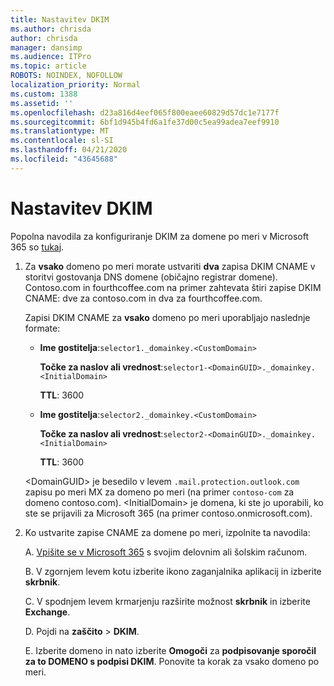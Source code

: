 ```yaml
---
title: Nastavitev DKIM
ms.author: chrisda
author: chrisda
manager: dansimp
ms.audience: ITPro
ms.topic: article
ROBOTS: NOINDEX, NOFOLLOW
localization_priority: Normal
ms.custom: 1388
ms.assetid: ''
ms.openlocfilehash: d23a816d4eef065f800eaee60829d57dc1e7177f
ms.sourcegitcommit: 6bf1d945b4fd6a1fe37d00c5ea99adea7eef9910
ms.translationtype: MT
ms.contentlocale: sl-SI
ms.lasthandoff: 04/21/2020
ms.locfileid: "43645688"
---
```

# <a name="setup-dkim"></a>Nastavitev DKIM

Popolna navodila za konfiguriranje DKIM za domene po meri v Microsoft 365 so [tukaj](https://docs.microsoft.com/office365/SecurityCompliance/use-dkim-to-validate-outbound-email#what-you-need-to-do-to-manually-set-up-dkim-in-office-365).

1. Za **vsako** domeno po meri morate ustvariti **dva** zapisa DKIM CNAME v storitvi gostovanja DNS domene (običajno registrar domene). Contoso.com in fourthcoffee.com na primer zahtevata štiri zapise DKIM CNAME: dve za contoso.com in dva za fourthcoffee.com.

   Zapisi DKIM CNAME za **vsako** domeno po meri uporabljajo naslednje formate:

   - **Ime gostitelja**:`selector1._domainkey.<CustomDomain>`

     **Točke za naslov ali vrednost**:`selector1-<DomainGUID>._domainkey.<InitialDomain>`

     **TTL**: 3600

   - **Ime gostitelja**:`selector2._domainkey.<CustomDomain>`

     **Točke za naslov ali vrednost**:`selector2-<DomainGUID>._domainkey.<InitialDomain>`

     **TTL**: 3600

   \<DomainGUID\> je besedilo v levem `.mail.protection.outlook.com` zapisu po meri MX za domeno po meri (na primer `contoso-com` za domeno contoso.com). \<InitialDomain\> je domena, ki ste jo uporabili, ko ste se prijavili za Microsoft 365 (na primer contoso.onmicrosoft.com).

2. Ko ustvarite zapise CNAME za domene po meri, izpolnite ta navodila:

   A. [Vpišite se v Microsoft 365](https://support.office.microsoft.com/article/e9eb7d51-5430-4929-91ab-6157c5a050b4) s svojim delovnim ali šolskim računom.

   B. V zgornjem levem kotu izberite ikono zaganjalnika aplikacij in izberite **skrbnik**.

   C. V spodnjem levem krmarjenju razširite možnost **skrbnik** in izberite **Exchange**.

   D. Pojdi na **zaščito** > **DKIM**.

   E. Izberite domeno in nato izberite **Omogoči** za **podpisovanje sporočil za to DOMENO s podpisi DKIM**. Ponovite ta korak za vsako domeno po meri.
